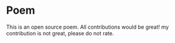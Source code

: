 # Poem
This is an open source poem. All contributions would be great!
my contribution is not great, please do not rate.
